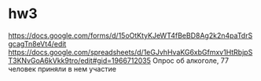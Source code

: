 # hw3
https://docs.google.com/forms/d/15oOtKtyKJeWT4fBeBD8Ag2k2n4paTdrSgcagTn8eVt4/edit
https://docs.google.com/spreadsheets/d/1eGJvhHvaKG6xbGfmxv1HtRbjpST3KNvGoA6kVkk9tro/edit#gid=1966712035
Опрос об алкоголе, 77 человек приняли в нем участие 
